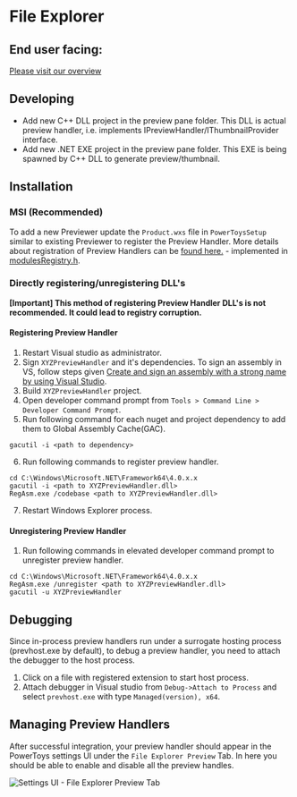 # File Explorer

## End user facing:

[Please visit our overview](https://aka.ms/PowerToysOverview_FileExplorerAddOns)

## Developing

-  Add new C++ DLL project in the preview pane folder. This DLL is actual preview handler, i.e. implements IPreviewHandler/IThumbnailProvider interface. 
-  Add new .NET EXE project in the preview pane folder. This EXE is being spawned by C++ DLL to generate preview/thumbnail.

## Installation

### MSI (Recommended)

To add a new Previewer update the `Product.wxs` file in `PowerToysSetup` similar to existing Previewer to register the Preview Handler. More details about registration of Preview Handlers can be [found here.](https://learn.microsoft.com/windows/win32/shell/how-to-register-a-preview-handler) - implemented in [modulesRegistry.h](../../common/utils/modulesRegistry.h).

### Directly registering/unregistering DLL's
**[Important] This method of registering Preview Handler DLL's is not recommended. It could lead to registry corruption.**
#### Registering Preview Handler
1. Restart Visual studio as administrator. 
2. Sign `XYZPreviewHandler` and it's dependencies. To sign an assembly in VS, follow steps given [Create and sign an assembly with a strong name by using Visual Studio](https://learn.microsoft.com/en-us/dotnet/standard/assembly/sign-strong-name#create-and-sign-an-assembly-with-a-strong-name-by-using-visual-studio).
3. Build `XYZPreviewHandler` project.
4. Open developer command prompt from `Tools > Command Line > Developer Command Prompt`.
5. Run following command for each nuget and project dependency to add them to Global Assembly Cache(GAC). 
```
gacutil -i <path to dependency>
```
6. Run following commands to register preview handler.
```
cd C:\Windows\Microsoft.NET\Framework64\4.0.x.x
gacutil -i <path to XYZPreviewHandler.dll>
RegAsm.exe /codebase <path to XYZPreviewHandler.dll>
```
7. Restart Windows Explorer process.

#### Unregistering Preview Handler
1. Run following commands in elevated developer command prompt to unregister preview handler. 
```
cd C:\Windows\Microsoft.NET\Framework64\4.0.x.x
RegAsm.exe /unregister <path to XYZPreviewHandler.dll>
gacutil -u XYZPreviewHandler
```

## Debugging
Since in-process preview handlers run under a surrogate hosting process (prevhost.exe by default), to debug a preview handler, you need to attach the debugger to the host process. 
1. Click on a file with registered extension to start host process.
2. Attach debugger in Visual studio from `Debug->Attach to Process` and select `prevhost.exe` with type `Managed(version), x64`.

## Managing Preview Handlers

After successful integration, your preview handler should appear in the PowerToys settings UI under the `File Explorer Preview` Tab. In here you should be able to enable and disable all the preview handles.

<img src="../../../doc/images/settingsv2/file-explorer.png" alt="Settings UI - File Explorer Preview Tab" >

